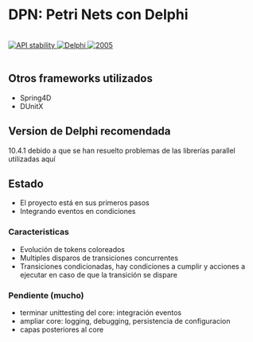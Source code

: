 # DPN: Petri Nets con Delphi

<br/>
<div>
  <!-- Stability -->
  <a href="https://nodejs.org/api/documentation.html#documentation_stability_index">
    <img src="https://img.shields.io/badge/stability-experimental-orange.svg?style=flat-square"
      alt="API stability" />
  </a>
  <!-- Standard -->
  <a href="https://img.shields.io/badge">
    <img src="https://img.shields.io/badge/Language-Delphi-brightgreen.svg"
      alt="Delphi" />
  </a>
  <!-- Standard -->
  <a href="https://img.shields.io/badge">
    <img src="https://img.shields.io/badge/Date-2020-red.svg"
      alt="2005" />
  </a>
</div>
<br/>

## Otros frameworks utilizados

* Spring4D
* DUnitX

## Version de Delphi recomendada

10.4.1 debido a que se han resuelto problemas de las librerías parallel utilizadas aquí

## Estado

* El proyecto está en sus primeros pasos
* Integrando eventos en condiciones

### Caracteristicas
* Evolución de tokens coloreados
* Multiples disparos de transiciones concurrentes
* Transiciones condicionadas, hay condiciones a cumplir y acciones a ejecutar en caso de que la transición se dispare

### Pendiente (mucho)
* terminar unittesting del core: integración eventos
* ampliar core: logging, debugging, persistencia de configuracion
* capas posteriores al core
